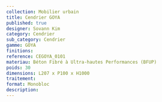 ```yaml
---
collection: Mobilier urbain
title: Cendrier GOYA 
published: true
designer: Sovann Kim
category: Cendrier
sub_category: Cendrier
gamme: GOYA 
finitions: 
reference: CEGOYA_0101
materiau: Béton Fibré à Ultra-hautes Performances (BFUP)
poids: 30
dimensions: L207 x P100 x H1000 
traitement: 
format: Monobloc
description: 
---
```

